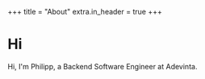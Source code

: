 +++
title = "About"
extra.in_header = true
+++

# Hi

Hi, I'm Philipp, a Backend Software Engineer at Adevinta.